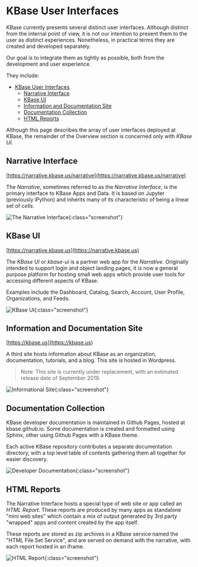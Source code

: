 ---
---

# KBase User Interfaces

KBase currently presents several distinct user interfaces. Although distinct from the internal point of view, it is not our intention to present them to the user as distinct experiences. Nonetheless, in practical terms they are created and developed separately.

Our goal is to integrate them as tightly as possible, both from the development and user experience.

They include:

- [KBase User Interfaces](#kbase-user-interfaces)
  - [Narrative Interface](#narrative-interface)
  - [KBase UI](#kbase-ui)
  - [Information and Documentation Site](#information-and-documentation-site)
  - [Documentation Collection](#documentation-collection)
  - [HTML Reports](#html-reports)

Although this page describes the array of user interfaces deployed at KBase, the remainder of the Overview section is concerned only with *KBase UI*.

## Narrative Interface

[https://narrative.kbase.us/narrative](https://narrative.kbase.us/narrative)

The *Narrative*, sometimes referred to as the *Narrative Interface*, is the primary interface to KBase Apps and Data. It is based on Jupyter (previously iPython) and inherits many of its characteristic of being a linear set of *cells*.

![The Narrative Interface](./images/narrative.jpg){:class="screenshot"}

## KBase UI

[https://narrative.kbase.us](https://narrative.kbase.us)

The *KBase UI* or *kbase-ui* is a partner web app for the *Narrative*. Originally intended to support login and object landing pages, it is now a general purpose platform for hosting small web apps which provide user tools for accessing different aspects of KBase.

Examples include the Dashboard, Catalog, Search, Account, User Profile, Organizations, and Feeds.

![KBase UI](./images/kbase-ui.jpg){:class="screenshot"}

## Information and Documentation Site

[https://kbase.us](https://kbase.us)

A third site hosts information about KBase as an organization, documentation, tutorials, and a blog. This site is hosted in Wordpress.

> Note: This site is currently under replacement, with an estimated release date of September 2019.

![Informational Site](./images/doc-site.jpg){:class="screenshot"}

## Documentation Collection

KBase developer documentation is maintained in Github Pages, hosted at kbase.github.io. Some documentation is created and formatted using Sphinx, other using Github Pages with a KBase theme.

Each active KBase repository contributes a separate documentation directory, with a top level table of contents gathering them all together for easier discovery.

![Developer Documentation](./images/developer-docs.jpg){:class="screenshot"}

## HTML Reports

The Narrative Interface hosts a special type of web site or app called an *HTML Report*. These reports are produced by many apps as standalone "mini web sites" which contain a mix of output generated by 3rd party "wrapped" apps and content created by the app itself.

These reports are stored as zip archives in a KBase service named the "HTML File Set Service", and are served on demand with the narrative, with each report hosted in an iframe.

![HTML Report](./images/html-report.jpg){:class="screenshot"}
